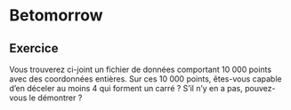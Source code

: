# Betomorrow

## Exercice

Vous trouverez ci-joint un fichier de données comportant 10 000 points avec des coordonnées entières. Sur ces 10 000 points, êtes-vous capable d’en déceler au moins 4 qui forment un carré ? S’il n’y en a pas, pouvez-vous le démontrer ?
